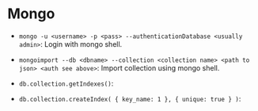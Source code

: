 # Mongo
* `mongo -u <username> -p <pass> --authenticationDatabase <usually admin>`: Login with mongo shell.
* `mongoimport --db <dbname> --collection <collection name> <path to json> <auth see above>`: Import collection using mongo shell.

* `db.collection.getIndexes()`:
* `db.collection.createIndex( { key_name: 1 }, { unique: true } )`:
